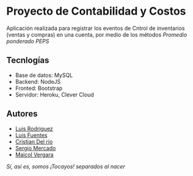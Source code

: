 # Proyecto de Contabilidad y Costos

Aplicación realizada para registrar los eventos de Cntrol de inventarios (ventas
y compras) en una cuenta, por medio de los métodos _Promedio ponderado_ _PEPS_

## Tecnlogías

- Base de datos: MySQL
- Backend: NodeJS
- Fronted: Bootstrap
- Servidor: Heroku, Clever Cloud

## Autores

- [Luis Rodriguez](https://github.com/lucman2)
- [Luis Fuentes ](https://github.com/luisfuentech)
- [Cristian Del río](https://github.com/CristianJDelRio)
- [Sergio Mercado](https://github.com/SergioMercado)
- [Maicol Vergara](https://github.com/LuisFuenTech/kardex-peps-web#Autores)

_Sí, así es, somos ¡Tocayos! separados al nacer_
